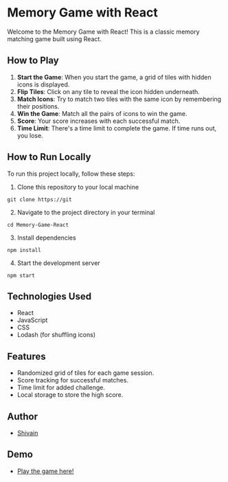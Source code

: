 # Memory Game with React

Welcome to the Memory Game with React! This is a classic memory matching game built using React.

## How to Play

1. **Start the Game**: When you start the game, a grid of tiles with hidden icons is displayed.
2. **Flip Tiles**: Click on any tile to reveal the icon hidden underneath.
3. **Match Icons**: Try to match two tiles with the same icon by remembering their positions.
4. **Win the Game**: Match all the pairs of icons to win the game.
5. **Score**: Your score increases with each successful match.
6. **Time Limit**: There's a time limit to complete the game. If time runs out, you lose.

## How to Run Locally

To run this project locally, follow these steps:

1. Clone this repository to your local machine
```
git clone https://git
```
2. Navigate to the project directory in your terminal
```
cd Memory-Game-React
```
3. Install dependencies

```
npm install
```
4. Start the development server

```
npm start
```

## Technologies Used

- React
- JavaScript
- CSS
- Lodash (for shuffling icons)

## Features

- Randomized grid of tiles for each game session.
- Score tracking for successful matches.
- Time limit for added challenge.
- Local storage to store the high score.

## Author

- [Shivain](https://github.com/shivain2393)

## Demo

- [Play the game here!](https://shivain2393.github.io/Memory-Game-React)
